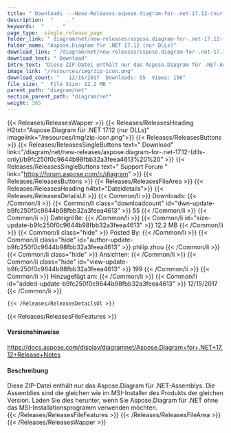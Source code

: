 ```yaml
---
title: " Downloads ---Neue-Releases-aspose.diagram-for-.net-17.12-(nur-dlls) . "
description:  "    . " 
keywords:  "    . " 
page_type:  single_release_page
folder_link: " diagram/net/new-releases/aspose.diagram-for-.net-17.12-(dlls-only)/"
folder_name: "Aspose.Diagram für .NET 17.12 (nur DLLs)"
download_link: " /diagram/net/new-releases/aspose.diagram-for-.net-17.12-(dlls-only)/b9fc250f0c9644b98fbb32a3feea4613"
download_text: " Download"
Intro_text: "Diese ZIP-Datei enthält nur das Aspose.Diagram für .NET-Assemblys. Die Montage..."
image_link: "/resources/img/zip-icon.png"
download_count: "   12/15/2017  Downloads: 55  Views: 198"
file_size: "  File Size: 12.2 MB "
parent_path: "diagram/net"
section_parent_path: "diagram/net"
weight: 365
---
```


{{< Releases/ReleasesWapper >}}
  {{< Releases/ReleasesHeading H2txt="Aspose.Diagram für .NET 17.12 (nur DLLs)" imagelink="/resources/img/zip-icon.png">}}
  {{< Releases/ReleasesButtons >}}
    {{< Releases/ReleasesSingleButtons text=" Download" link="/diagram/net/new-releases/aspose.diagram-for-.net-17.12-(dlls-only)/b9fc250f0c9644b98fbb32a3feea4613%20%20" >}}
    {{< Releases/ReleasesSingleButtons text=" Support Forum " link="https://forum.aspose.com/c/diagram" >}}
  {{< Releases/ReleasesButtons >}}
  {{< Releases/ReleasesFileArea >}}
    {{< Releases/ReleasesHeading h4txt="Dateidetails">}}
    {{< Releases/ReleasesDetailsUl >}}
            {{< Common/li >}} Downloads: {{< /Common/li >}}
      {{< Common/li class="downloadcount" id="dwn-update-b9fc250f0c9644b98fbb32a3feea4613" >}} 55 {{< /Common/li >}}
      {{< Common/li >}} Dateigröße: {{< /Common/li >}}
      {{< Common/li id="size-update-b9fc250f0c9644b98fbb32a3feea4613" >}} 12.2 MB {{< /Common/li >}} 
      {{< Common/li  class="hide" >}} Posted By: {{< /Common/li >}} 
      {{< Common/li class="hide" id="author-update-b9fc250f0c9644b98fbb32a3feea4613" >}} philip.zhou {{< /Common/li >}}
      {{< Common/li class="hide" >}} Ansichten: {{< /Common/li >}}
      {{< Common/li class="hide" id="view-update-b9fc250f0c9644b98fbb32a3feea4613" >}} 199 {{< /Common/li >}}
      {{< Common/li >}} Hinzugefügt am: {{< /Common/li >}}
      {{< Common/li id="added-update-b9fc250f0c9644b98fbb32a3feea4613" >}} 12/15/2017 {{< /Common/li >}} 

    {{< /Releases/ReleasesDetailsUl >}}

  {{< Releases/ReleasesFileFeatures >}}
      <h4>Versionshinweise</h4><div> <a href="https://docs.aspose.com/display/diagramnet/Aspose.Diagram+for+.NET+17.12+Release+Notes">https://docs.aspose.com/display/diagramnet/Aspose.Diagram+for+.NET+17.12+Release+Notes</a></div><h4> Beschreibung</h4><div class="HTMLDescription"> Diese ZIP-Datei enthält nur das Aspose.Diagram für .NET-Assemblys. Die Assemblies sind die gleichen wie im MSI-Installer des Produkts der gleichen Version. Laden Sie dies herunter, wenn Sie Aspose.Diagram für .NET ohne das MSI-Installationsprogramm verwenden möchten.</div>
  {{< /Releases/ReleasesFileFeatures >}}
 {{< /Releases/ReleasesFileArea >}}
{{< /Releases/ReleasesWapper >}}



